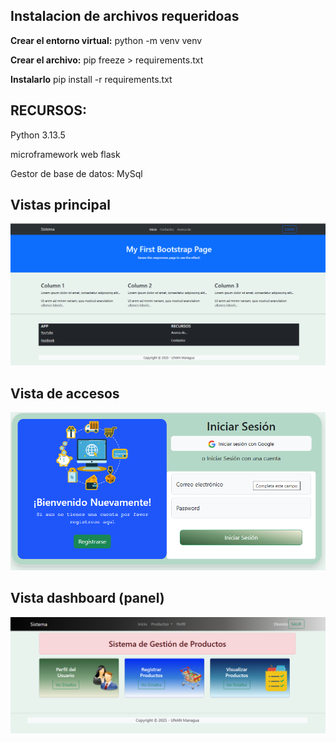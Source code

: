 ## Instalacion de archivos requeridoas

**Crear el entorno virtual:**
python -m venv venv

**Crear el archivo:**
pip freeze > requirements.txt

**Instalarlo**
pip install -r requirements.txt

## RECURSOS:
Python 3.13.5

microframework web
flask

Gestor de base de datos:
MySql

## Vistas principal
![alt text](image.png)
## Vista de accesos
![alt text](image-1.png)
## Vista dashboard (panel)
![alt text](image-2.png)

